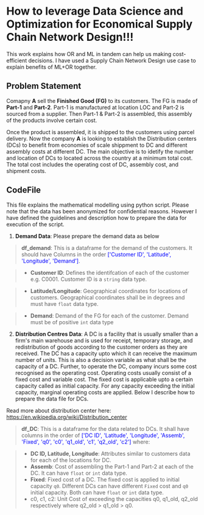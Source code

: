 # How to leverage Data Science and Optimization for Economical Supply Chain Network Design!!!
This work explains how OR and ML in tandem can help us making cost-efficient decisions. I have used a Supply Chain Network Design use case to explain benefits of ML+OR together.

## Problem Statement
Comapny __A__ sell the __Finished Good (FG)__ to its customers. The FG is made of __Part-1__ and __Part-2__. Part-1 is manufactured at location LOC and Part-2 is sourced from a supplier. Then Part-1 & Part-2 is assembled, this assembly of the products involve certain cost.
<br>


Once the product is assembled, it is shipped to the customers using parcel delivery. Now the company __A__ is looking to establish the Distribution centers (DCs) to benefit from economies of scale shippment to DC and different assembly costs at different DC. The main objective is to idetify the number and location of DCs to located across the country at a minimum total cost. The total cost includes the operating cost of DC, assembly cost, and shipment costs.

## CodeFile
This file explains the mathematical modelling using python script. Please note that the data has been anonymized for confidential reasons. However I have defined the guidelines and description how to prepare the data for execution of the script.


1. __Demand Data__: Please prepare the demand data as below
 > __df_demand__: This is a dataframe for the demand of the customers. It should have Columns in the order <font color=blue>['Customer ID', 'Latitude', 'Longitude', 'Demand']</font>.
 
  > * __Customer ID__: Defines the identifcation of each of the customer e.g. C0001. Customer ID is a `string` data type.
  
  > * __Latitude/Longitude__: Geographical coordinates for locations of customers. Geographical coordinates shall be in degrees and must have `float` data type.
  
  > * __Demand__: Demand of the FG for each of the customer. Demand must be of positive `int` data type
  
  
2. __Distribution Centres Data__: A DC is a facility that is usually smaller than a firm's main warehouse and is used for receipt, temporary storage, and redistribution of goods according to the customer orders as they are received. The DC has a capacity upto which it can receive the maximum number of units. This is also a decision variable as what shall be the capacity of a DC. Further, to operate the DC, company incurs some cost recognised as the operating cost. Operating costs usually consist of a fixed cost and variable cost. The fixed cost is applicable upto a certain capacity called as initial capacity. For any capacity exceeding the initial capacity, marginal operating costs are applied. Below I describe how to prepare the data file for DCs.  

Read more about distribution center here: https://en.wikipedia.org/wiki/Distribution_center
 > __df_DC__: This is a dataframe for the data related to DCs. It shall have columns in the order of <font color=blue>['DC ID', 'Latitude', 'Longitude', 'Assemb', 'Fixed', 'q0', 'c0', 'q1_old', 'c1', 'q2_old', 'c2']</font>  where: 
 
  > * __DC ID, Latitude, Longitude__: Attributes similar to customers data for each of the locations for DC.
  > * __Assemb__: Cost of assembling the Part-1 and Part-2 at each of the DC. It can have `float` or `int` data type.
  > * __Fixed__: Fixed cost of a DC. The fixed cost is applied to initial capacity `q0`. Different DCs can have different `Fixed` cost and `q0` initial capacity. Both can have `float` or `int` data type.
  > * c0, c1, c2: Unit Cost of exceeding the capacities q0, q1_old, q2_old respectively where q2_old > q1_old > q0.
